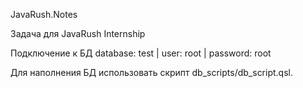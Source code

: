 JavaRush.Notes

Задача для JavaRush Internship

Подключение к БД database: test | user: root | password: root

Для наполнения БД использовать скрипт db_scripts/db_script.qsl.
